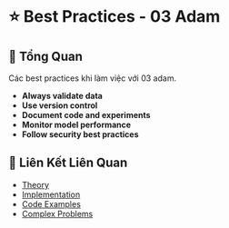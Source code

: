 # ⭐ Best Practices - 03 Adam

## 🎯 Tổng Quan

Các best practices khi làm việc với 03 adam.

- **Always validate data**
- **Use version control**
- **Document code and experiments**
- **Monitor model performance**
- **Follow security best practices**

## 🔗 Liên Kết Liên Quan

- [Theory](./THEORY_03_adam.md)
- [Implementation](./IMPLEMENTATION_03_adam.md)
- [Code Examples](./CODE_EXAMPLES_03_adam.md)
- [Complex Problems](./COMPLEX_PROBLEMS.md)
